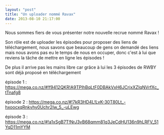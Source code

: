 ```yaml
---
layout: "post"
title: "Un uploader nommé Ravax"
date: 2013-08-10 21:17:00
---
```

Nous sommes fiers de vous présenter notre nouvelle recrue nommé Ravax !

Son rôle est de uploader les épisodes pour proposer des liens de téléchargement, nous savons que beaucoup de gens on demandé des liens mais nous avons pas eu le temps de nous en occuper, donc c'est à lui que reviens la tâche de mettre en ligne les épisodes !

De plus il arrive pas les mains libre car grâce à lui les 3 épisodes de RWBY sont déjà proposé en téléchargement

épisode 1 : <https://mega.co.nz/#!f9412QKR!A9TPlhBqLtF0DBAkVxH6JCrjxXZIqNVrfXc_tTnafg8>

épisode 2 : <https://mega.co.nz/#!7kR3HD4L!LvK-30T80Lt_-hxoocxqRnkvhy0Uchr2Iw_5_-uLEwg>

épisode 3 : <https://mega.co.nz/#!a1xSgB7T!NrJ3vB68qmm81q3JeCdHU136n9hLRFV_51YqD11mYYM>
